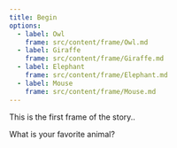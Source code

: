 ```yaml
---
title: Begin
options:
  - label: Owl
    frame: src/content/frame/Owl.md
  - label: Giraffe
    frame: src/content/frame/Giraffe.md
  - label: Elephant
    frame: src/content/frame/Elephant.md
  - label: Mouse
    frame: src/content/frame/Mouse.md
---
```


This is the first frame of the story..

What is your favorite animal?
